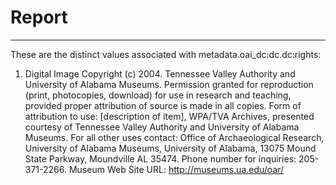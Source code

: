 # Report
---
These are the distinct values associated with metadata.oai_dc:dc.dc:rights:

1. Digital Image Copyright (c) 2004. Tennessee Valley Authority and University of Alabama Museums. Permission granted for reproduction (print, photocopies, download) for use in research and teaching, provided proper attribution of source is made in all copies. Form of attribution to use: [description of item], WPA/TVA Archives, presented courtesy of Tennessee Valley Authority and University of Alabama Museums. For all other uses contact: Office of Archaeological Research, University of Alabama Museums, University of Alabama, 13075 Mound State Parkway, Moundville AL 35474. Phone number for inquiries: 205-371-2266. Museum Web Site URL: http://museums.ua.edu/oar/
